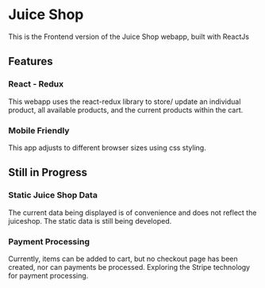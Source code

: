 # Juice Shop 

This is the Frontend version of the Juice Shop webapp, built with ReactJs

## Features 

### React - Redux

This webapp uses the react-redux library to store/ update an individual product, all available products, and the current products within the cart. 

### Mobile Friendly

This app adjusts to different browser sizes using css styling. 


## Still in Progress

### Static Juice Shop Data

The current data being displayed is of convenience and does not reflect the juiceshop. The static data is still being developed. 

### Payment Processing 

Currently, items can be added to cart, but no checkout page has been created, nor can payments be processed. Exploring the Stripe technology for payment processing. 


